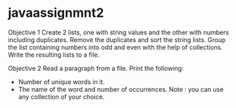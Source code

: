# javaassignmnt2

Objective 1
Create 2 lists, one with string values and the other with numbers including duplicates.
Remove the duplicates and sort the string lists. 
Group the list containing numbers into odd and even with the help of collections.
Write the resulting lists to a file.



Objective 2
Read a paragraph from a file.
Print the following:
- Number of unique words in it.
- The name of the word and number of occurrences.
Note : you can use any collection of your choice.
